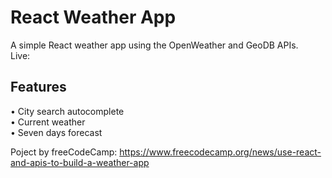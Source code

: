 # React Weather App

A simple React weather app using the OpenWeather and GeoDB APIs.
<br />
Live:


## Features
• City search autocomplete
<br />
• Current weather
<br />
• Seven days forecast

Poject by freeCodeCamp:
https://www.freecodecamp.org/news/use-react-and-apis-to-build-a-weather-app
